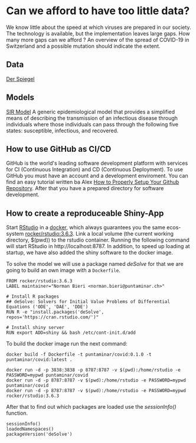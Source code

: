 # Can we afford to have too little data?

We know little about the speed at which viruses are prepared in our society. The technology is available, but the implementation leaves large gaps. How many more gaps can we afford ? An overview of the spread of COVID-19 in Switzerland and a possible mutation should indicate the extent.

## Data

[Der Spiegel](https://www.spiegel.de/wissenschaft/medizin/corona-pandemie-was-uns-die-zahl-der-toten-verraet-a-ca5dc909-716c-44ac-806f-530a10916121)

## Models

[SIR Model](https://www.idmod.org/docs/hiv/model-sir.html#sir-model)
A generic epidemiological model that provides a simplified means of describing the transmission of an infectious disease through individuals where those individuals can pass through the following five states: susceptible, infectious, and recovered.

## How to use GitHub as CI/CD

GitHub is the world's leading software development platform with services for CI (Continuous Integration) and CD (Continuous Deployment). To use GitHub you must have an account and a development enviroment. You can find an easy tutorial written ba Alex [How to Properly Setup Your Github Repository](https://medium.com/@aklson_DS/how-to-properly-setup-your-github-repository-mac-version-3a8047b899e5). After that you have a prepared directory for software development.


## How to create a reproduceable Shiny-App

Start [RStudio](https://rstudio.com) in a [docker](https://www.docker.com), which always guarantees you the same ecos-system [rocker/rstudio:3.6.3](https://github.com/rocker-org/rocker). Link a local volume (the current working directory, $(pwd)) to the rstudio container. Running the following command will start RStudio in http://localhost:8787. In addition, to speed up loading at startup, we have also added the shiny software to the docker image.

To solve the model we will use a package named *deSolve* for that we are going to build an own image with a `Dockerfile`. 

```
FROM rocker/rstudio:3.6.3
LABEL maintainer="Norman Bieri <norman.bieri@puntaminar.ch>"

# Install R packages
## deSolve: Solvers for Initial Value Problems of Differential Equations ('ODE', 'DAE', 'DDE')
RUN R -e "install.packages('deSolve', repos='https://cran.rstudio.com/')"

# Install shiny server
RUN export ADD=shiny && bash /etc/cont-init.d/add
```

To build the docker image run the next command:

```
docker build -f Dockerfile -t puntaminar/covid:0.1.0 -t puntaminar/covid:latest .
```


```
docker run -d -p 3838:3838 -p 8787:8787 -v $(pwd):/home/rstudio -e PASSWORD=mypwd puntaminar/covid
docker run -d -p 8787:8787 -v $(pwd):/home/rstudio -e PASSWORD=mypwd puntaminar/covid
docker run -d -p 8787:8787 -v $(pwd):/home/rstudio -e PASSWORD=mypwd rocker/rstudio:3.6.3
```

After that to find out which packages are loaded use the *sessionInfo()* function.

```{r}
sessionInfo()
loadedNamespaces()
packageVersion('deSolve')
```


